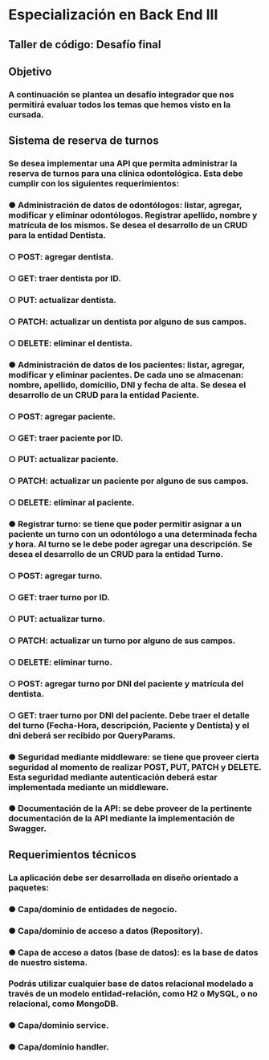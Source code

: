# Especialización en Back End III

## Taller de código: Desafío final

## Objetivo

### A continuación se plantea un desafío integrador que nos permitirá evaluar todos los temas que hemos visto en la cursada.

## Sistema de reserva de turnos

### Se desea implementar una API que permita administrar la reserva de turnos para una clínica odontológica. Esta debe cumplir con los siguientes requerimientos:

### ● Administración de datos de odontólogos: listar, agregar, modificar y eliminar odontólogos. Registrar apellido, nombre y matrícula de los mismos. Se desea el desarrollo de un CRUD para la entidad Dentista.

### ○ POST: agregar dentista.

### ○ GET: traer dentista por ID.

### ○ PUT: actualizar dentista.

### ○ PATCH: actualizar un dentista por alguno de sus campos.

### ○ DELETE: eliminar el dentista.

### ● Administración de datos de los pacientes: listar, agregar, modificar y eliminar pacientes. De cada uno se almacenan: nombre, apellido, domicilio, DNI y fecha de alta. Se desea el desarrollo de un CRUD para la entidad Paciente.

### ○ POST: agregar paciente.

### ○ GET: traer paciente por ID.

### ○ PUT: actualizar paciente.

### ○ PATCH: actualizar un paciente por alguno de sus campos.

### ○ DELETE: eliminar al paciente.

### ● Registrar turno: se tiene que poder permitir asignar a un paciente un turno con un odontólogo a una determinada fecha y hora. Al turno se le debe poder agregar una descripción. Se desea el desarrollo de un CRUD para la entidad Turno.

### ○ POST: agregar turno.

### ○ GET: traer turno por ID.

### ○ PUT: actualizar turno.

### ○ PATCH: actualizar un turno por alguno de sus campos.

### ○ DELETE: eliminar turno.

### ○ POST: agregar turno por DNI del paciente y matrícula del dentista.

### ○ GET: traer turno por DNI del paciente. Debe traer el detalle del turno (Fecha-Hora, descripción, Paciente y Dentista) y el dni deberá ser recibido por QueryParams.

### ● Seguridad mediante middleware: se tiene que proveer cierta seguridad al momento de realizar POST, PUT, PATCH y DELETE. Esta seguridad mediante autenticación deberá estar implementada mediante un middleware.

### ● Documentación de la API: se debe proveer de la pertinente documentación de la API mediante la implementación de Swagger.

## Requerimientos técnicos

### La aplicación debe ser desarrollada en diseño orientado a paquetes:

### ● Capa/dominio de entidades de negocio.

### ● Capa/dominio de acceso a datos (Repository).

### ● Capa de acceso a datos (base de datos): es la base de datos de nuestro sistema.

### Podrás utilizar cualquier base de datos relacional modelado a través de un modelo entidad-relación, como H2 o MySQL, o no relacional, como MongoDB.

### ● Capa/dominio service.

### ● Capa/dominio handler.